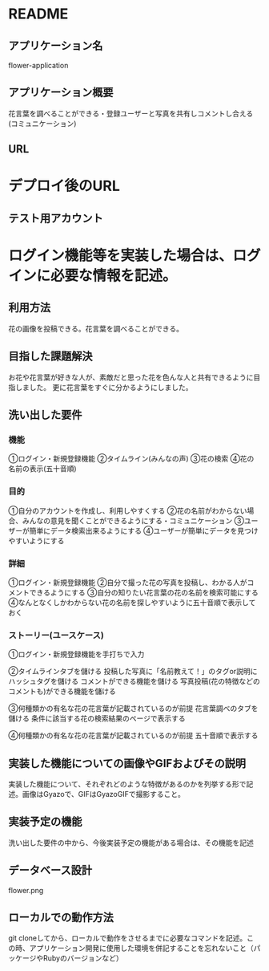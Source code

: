 # README

## アプリケーション名
flower-application

## アプリケーション概要
花言葉を調べることができる・登録ユーザーと写真を共有しコメントし合える(コミュニケーション)

## URL
# デプロイ後のURL

## テスト用アカウント
# ログイン機能等を実装した場合は、ログインに必要な情報を記述。

## 利用方法	
花の画像を投稿できる。花言葉を調べることができる。

## 目指した課題解決
お花や花言葉が好きな人が、素敵だと思った花を色んな人と共有できるように目指しました。
更に花言葉をすぐに分かるようにしました。

## 洗い出した要件
### 機能
①ログイン・新規登録機能
②タイムライン(みんなの声)
③花の検索
④花の名前の表示(五十音順)

### 目的
①自分のアカウントを作成し、利用しやすくする
②花の名前がわからない場合、みんなの意見を聞くことができるようにする・コミュニケーション
③ユーザーが簡単にデータ検索出来るようにする
④ユーザーが簡単にデータを見つけやすいようにする

### 詳細
①ログイン・新規登録機能
②自分で撮った花の写真を投稿し、わかる人がコメントできるようにする
③自分の知りたい花言葉の花の名前を検索可能にする
④なんとなくしかわからない花の名前を探しやすいように五十音順で表示しておく

### ストーリー(ユースケース)
①ログイン・新規登録機能を手打ちで入力

②タイムラインタブを儲ける
投稿した写真に「名前教えて！」のタグor説明にハッシュタグを儲ける
コメントができる機能を儲ける
写真投稿(花の特徴などのコメントも)ができる機能を儲ける

③何種類かの有名な花の花言葉が記載されているのが前提
花言葉調べのタブを儲ける
条件に該当する花の検索結果のページで表示する

④何種類かの有名な花の花言葉が記載されているのが前提
五十音順で表示する


## 実装した機能についての画像やGIFおよびその説明
実装した機能について、それぞれどのような特徴があるのかを列挙する形で記述。画像はGyazoで、GIFはGyazoGIFで撮影すること。

## 実装予定の機能
洗い出した要件の中から、今後実装予定の機能がある場合は、その機能を記述

## データベース設計
flower.png

## ローカルでの動作方法
git cloneしてから、ローカルで動作をさせるまでに必要なコマンドを記述。この時、アプリケーション開発に使用した環境を併記することを忘れないこと（パッケージやRubyのバージョンなど）